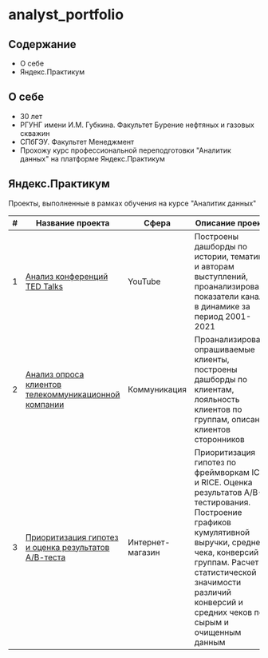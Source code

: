 # analyst_portfolio

## Содержание
+ О себе
+ Яндекс.Практикум

## О себе
+ 30 лет
+ РГУНГ имени И.М. Губкина. Факультет Бурение нефтяных и газовых скважин 
+ СПбГЭУ. Факультет Менеджмент 
+ Прохожу курс профессиональной переподготовки "Аналитик данных" на платформе Яндекс.Практикум


## Яндекс.Практикум
Проекты, выполненные в рамках обучения на курсе "Аналитик данных"

|#|Название проекта|Сфера|Описание проекта|Стек|
|-----|-----|-----|-----|-----|
|1|[Анализ конференций TED Talks](https://public.tableau.com/views/TEDtalkpresentation/sheet19?:language=en-US&:sid=&:redirect=auth&:display_count=n&:origin=viz_share_link)| YouTube| Построены дашборды по истории, тематике и авторам выступлений, проанализированы показатели канала в динамике за период 2001-2021| `tableau` |
|2|[Анализ опроса клиентов телекоммуникационной компании](https://public.tableau.com/shared/ZMZ3X74CX?:display_count=n&:origin=viz_share_link)| Коммуникация| Проанализированы опрашиваемые клиенты, построены дашборды по клиентам, лояльность клиентов по группам, описание клиентов сторонников| `tableau` |
|3|[Приоритизация гипотез и оценка результатов А/В-теста](https://github.com/Fsalyamov/my_project/blob/main/Принятие%20решение%20в%20бизнесе%20АБ%20тест.ipynb)|Интернет-магазин| Приоритизация гипотез по фреймворкам ICE и RICE. Оценка результатов A/B-тестирования. Построение графиков кумулятивной выручки, среднего чека, конверсий по группам. Расчет статистической значимости различий конверсий и средних чеков по сырым и очищенным данным| `pandas` `numpy` `seaborn` `scipy` `matplotib`|
